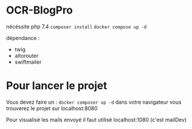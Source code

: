 # OCR-BlogPro

nécéssite php 7.4
```composer install```
```docker compose up -d```

dépendance :
- twig
- altorouter
- swiftmailer


# Pour lancer le projet

Vous devez faire un :
```docker composer up -d```
dans votre navigateur vous trouverez le projet sur localhost:8080

Pour visualisé les mails envoyé il faut utilisé localhost:1080 (c'est mailDev)